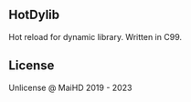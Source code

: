 HotDylib
--------
Hot reload for dynamic library. Written in C99.

License
-------
Unlicense @ MaiHD 2019 - 2023